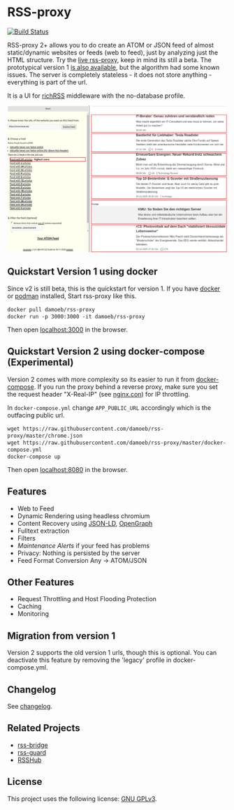 # RSS-proxy 

[![Build Status](https://app.travis-ci.com/damoeb/rss-proxy.svg?branch=master)](https://app.travis-ci.com/damoeb/rss-proxy)

RSS-proxy 2+ allows you to do create an ATOM or JSON feed of almost static/dynamic websites or feeds (web to feed), 
just by analyzing just the HTML structure. Try the [live rss-proxy](https://rssproxy.migor.org/), keep in mind its still a beta. The prototypical version 1 [is also available](https://rssproxy-v1.migor.org/), but the algorithm had some known issues.
The server is completely stateless - it does not store anything - everything is part of the url.

It is a UI for [richRSS](https://github.com/damoeb/rich-rss) middleware with the no-database profile.

![Playground](https://github.com/damoeb/rss-proxy/raw/master/docs/rssproxy-candidates.png "Playground")

## Quickstart Version 1 using docker

Since v2 is still beta, this is the quickstart for version 1. If you have [docker](https://docs.docker.com/install/) or [podman](https://podman.io/getting-started/installation) installed,
Start rss-proxy like this.

```
docker pull damoeb/rss-proxy
docker run -p 3000:3000 -it damoeb/rss-proxy
```

Then open [localhost:3000](http://localhost:3000) in the browser.

## Quickstart Version 2 using docker-compose (Experimental)

Version 2 comes with more complexity so its easier to run it from [docker-compose](https://docs.docker.com/compose/install/). If you run the proxy behind a reverse proxy, 
make sure you set the request header "X-Real-IP" (see [nginx.con](docs/nginx.conf)) for IP throttling.  

In `docker-compose.yml` change `APP_PUBLIC_URL` accordingly which is the outfacing public url.

```
wget https://raw.githubusercontent.com/damoeb/rss-proxy/master/chrome.json
wget https://raw.githubusercontent.com/damoeb/rss-proxy/master/docker-compose.yml
docker-compose up
```

Then open [localhost:8080](http://localhost:8080) in the browser.

## Features
- Web to Feed
- Dynamic Rendering using headless chromium
- Content Recovery using [JSON-LD](http://json-ld.org/), [OpenGraph](https://ogp.me/) 
- Fulltext extraction
- Filters
- _Maintenance Alerts_ if your feed has problems
- Privacy: Nothing is persisted by the server
- Feed Format Conversion Any -> ATOM/JSON

## Other Features
- Request Throttling and Host Flooding Protection
- Caching
- Monitoring

## Migration from version 1
Version 2 supports the old version 1 urls, though this is optional. You can deactivate this feature by removing the 'legacy' profile in docker-compose.yml.

## Changelog

See [changelog](changelog.md).


## Related Projects

* [rss-bridge](https://github.com/RSS-Bridge/rss-bridge)
* [rss-guard](https://github.com/martinrotter/rssguard)
* [RSSHub](https://github.com/DIYgod/RSSHub) 

## License

This project uses the following license: [GNU GPLv3](https://www.gnu.org/licenses/gpl-3.0.en.html).
